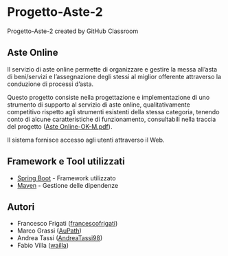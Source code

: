 # Progetto-Aste-2
Progetto-Aste-2 created by GitHub Classroom

## Aste Online
Il servizio di aste online permette di organizzare e gestire la messa all’asta di beni/servizi e
l’assegnazione degli stessi al miglior offerente attraverso la conduzione di processi d’asta.

Questo progetto consiste nella progettazione e implementazione di uno strumento di supporto
al servizio di aste online, qualitativamente competitivo rispetto agli strumenti esistenti della
stessa categoria, tenendo conto di alcune caratteristiche di funzionamento, consultabili nella
traccia del progetto
([Aste Online-OK-M.pdf](https://github.com/UnimibSoftEngCourse1920/progetto-aste-2-gruppo-aste-2/blob/master/Aste%20Online-OK-M.pdf)).

Il sistema fornisce accesso agli utenti attraverso il Web.

## Framework e Tool utilizzati
* [Spring Boot](https://spring.io/projects/spring-boot) - Framework utilizzato
* [Maven](https://maven.apache.org/) - Gestione delle dipendenze

## Autori
* Francesco Frigati ([francescofrigati](https://github.com/francescofrigati))
* Marco Grassi ([AuPath](https://github.com/AuPath))
* Andrea Tassi ([AndreaTassi98](https://github.com/AndreaTassi98))
* Fabio Villa ([wailla](https://github.com/wailla))
